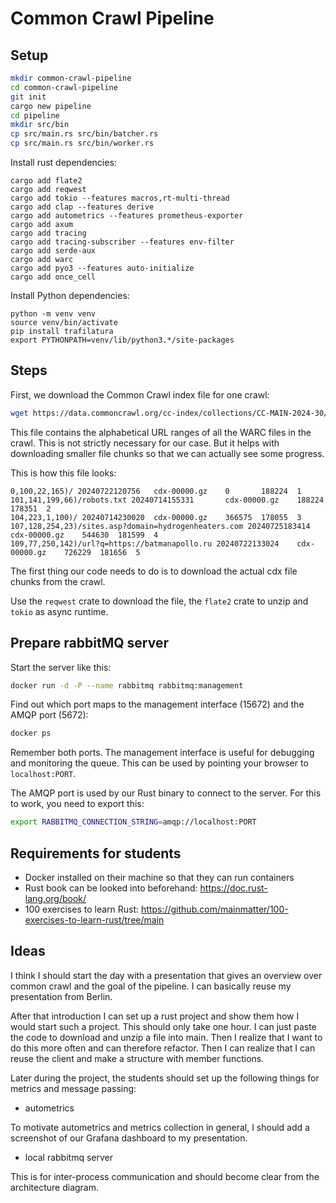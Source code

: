 # Common Crawl Pipeline

## Setup

```bash
mkdir common-crawl-pipeline
cd common-crawl-pipeline
git init
cargo new pipeline
cd pipeline
mkdir src/bin
cp src/main.rs src/bin/batcher.rs
cp src/main.rs src/bin/worker.rs
```

Install rust dependencies:
```
cargo add flate2
cargo add reqwest
cargo add tokio --features macros,rt-multi-thread
cargo add clap --features derive
cargo add autometrics --features prometheus-exporter
cargo add axum
cargo add tracing
cargo add tracing-subscriber --features env-filter
cargo add serde-aux
cargo add warc
cargo add pyo3 --features auto-initialize
cargo add once_cell
```

Install Python dependencies:
```
python -m venv venv
source venv/bin/activate
pip install trafilatura
export PYTHONPATH=venv/lib/python3.*/site-packages
```


## Steps

First, we download the Common Crawl index file for one crawl:
```bash
wget https://data.commoncrawl.org/cc-index/collections/CC-MAIN-2024-30/indexes/cluster.idx
```

This file contains the alphabetical URL ranges of all the WARC files in the crawl.
This is not strictly necessary for our case.
But it helps with downloading smaller file chunks so that we can actually see some progress.

This is how this file looks:
```
0,100,22,165)/ 20240722120756   cdx-00000.gz    0       188224  1
101,141,199,66)/robots.txt 20240714155331       cdx-00000.gz    188224  178351  2
104,223,1,100)/ 20240714230020  cdx-00000.gz    366575  178055  3
107,128,254,23)/sites.asp?domain=hydrogenheaters.com 20240725183414     cdx-00000.gz    544630  181599  4
109,77,250,142)/url?q=https://batmanapollo.ru 20240722133024    cdx-00000.gz    726229  181656  5
```

The first thing our code needs to do is to download the actual cdx file chunks from the crawl.

Use the `reqwest` crate to download the file, the `flate2` crate to unzip and `tokio` as async runtime.

## Prepare rabbitMQ server

Start the server like this:

```bash
docker run -d -P --name rabbitmq rabbitmq:management
```

Find out which port maps to the management interface (15672) and the AMQP port (5672):
```bash
docker ps
```

Remember both ports. The management interface is useful for debugging and monitoring the queue.
This can be used by pointing your browser to `localhost:PORT`.

The AMQP port is used by our Rust binary to connect to the server.
For this to work, you need to export this:

```bash
export RABBITMQ_CONNECTION_STRING=amqp://localhost:PORT
```

## Requirements for students

- Docker installed on their machine so that they can run containers
- Rust book can be looked into beforehand: https://doc.rust-lang.org/book/
- 100 exercises to learn Rust: https://github.com/mainmatter/100-exercises-to-learn-rust/tree/main


## Ideas

I think I should start the day with a presentation that gives an overview over common crawl
and the goal of the pipeline. I can basically reuse my presentation from Berlin.

After that introduction I can set up a rust project and show them how I would start such a project.
This should only take one hour. I can just paste the code to download and unzip a file into main.
Then I realize that I want to do this more often and can therefore refactor.
Then I can realize that I can reuse the client and make a structure with member functions.

Later during the project, the students should set up the following things for metrics and message passing:

- autometrics

To motivate autometrics and metrics collection in general, I should add a screenshot of our
Grafana dashboard to my presentation.

- local rabbitmq server

This is for inter-process communication and should become clear from the architecture diagram.